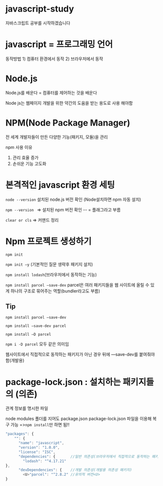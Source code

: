 # javascript-study
자바스크립트 공부를 시작하겠습니다

# javascript = 프로그래밍 언어
   동작방법 1) 컴퓨터 환경에서 동작  2) 브라우저에서 동작
   
# Node.js
Node.js를 배운다 = 컴퓨터를 제어하는 것을 배운다

Node js는 웹페이지 개발을 위한 약간의 도움을 받는 용도로 사용 해야함

# NPM(Node Package Manager)
전 세계 개발자들이 만든 다양한 기능(패키지, 모듈)을 관리

npm 사용 이유
1) 관리 효율 증가
2) 손쉬운 기능 고도화

# 본격적인 javascript 환경 세팅
```node --version```
설치된 node.js 버전 확인 (Node설치하면 npm 자동 설치)

```npm --version ```
=> 설치된 npm 버전 확인
-- = 플래그라고 부름 

```clear or cls```
=> 커맨드 정리


# Npm 프로젝트 생성하기
```npm init ```

```npm init –y``` (기본적인 질문 생략후 패키지 설치)

```npm install lodash```(브라우저에서 동작하는 기능)

```npm install parcel —save-dev```
parcel은 여러 패키지들을 웹 사이트에 올릴 수 있게 하나의 구조로 묶어주는 역할(bundler라고도 부름)

## Tip

```npm install parcel —save-dev```

```npm install —save-dev parcel ```

```npm install –D parcel  ```

```npm i -D parcel```
모두 같은 의미임



웹사이트에서 직접적으로 동작하는 패키지가 아닌 경우 뒤에 —save-dev를 붙여줘야함(개발용)

# package-lock.json : 설치하는 패키지들의 (의존)
관계 정보를 명시한 파일

node modules 폴더를 지어도 
package.json
package-lock.json 파일을 이용해 복구 가능
=>```npm install```만 하면 됨!!

```javascript
"packages": {
    "": {
      "name": "javascript",
      "version": "1.0.0",
      "license": "ISC",
      "dependencies": {       //일반 의존성(브라우저에서 직접적으로 동작하는 패키지들)
        "lodash": "^4.17.21"
},
      "devDependencies": {    //개발 의존성(개발용 의존성 패키지)
        <U>"parcel": "^2.8.2" //유의적 버전<U>
}
```


